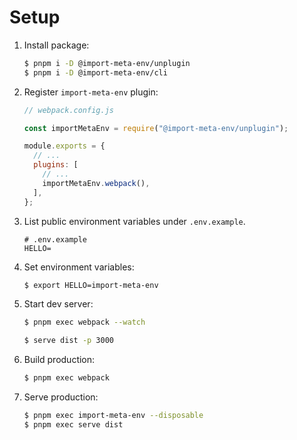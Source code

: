# Setup

1. Install package:

   ```sh
   $ pnpm i -D @import-meta-env/unplugin
   $ pnpm i -D @import-meta-env/cli
   ```

1. Register `import-meta-env` plugin:

   ```js
   // webpack.config.js

   const importMetaEnv = require("@import-meta-env/unplugin");

   module.exports = {
     // ...
     plugins: [
       // ...
       importMetaEnv.webpack(),
     ],
   };
   ```

1. List public environment variables under `.env.example`.

   ```
   # .env.example
   HELLO=
   ```

1. Set environment variables:

   ```sh
   $ export HELLO=import-meta-env
   ```

1. Start dev server:

   ```sh
   $ pnpm exec webpack --watch
   ```

   ```sh
   $ serve dist -p 3000
   ```

1. Build production:

   ```sh
   $ pnpm exec webpack
   ```

1. Serve production:

   ```sh
   $ pnpm exec import-meta-env --disposable
   $ pnpm exec serve dist
   ```
